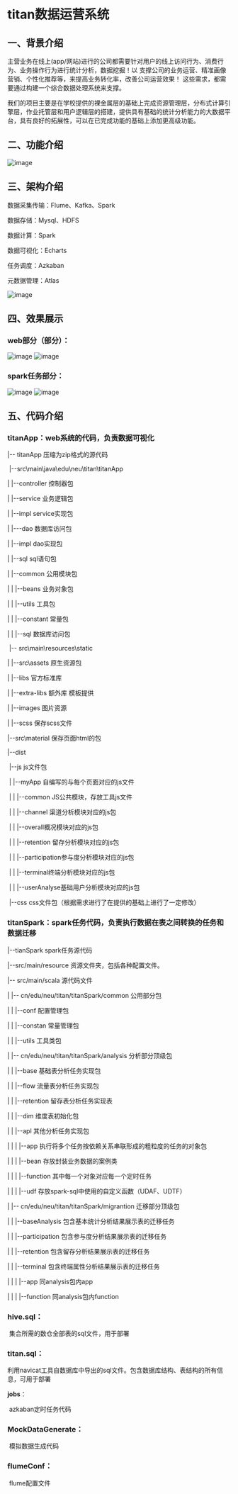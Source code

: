 # titan数据运营系统

## 一、背景介绍

​	主营业务在线上(app/网站)进行的公司都需要针对用户的线上访问行为、消费行为、业务操作行为进行统计分析，数据挖掘！以 支撑公司的业务运营、精准画像营销、个性化推荐等，来提高业务转化率，改善公司运营效果！ 这些需求，都需要通过构建一个综合数据处理系统来支撑。

​	我们的项目主要是在学校提供的裸金属层的基础上完成资源管理层，分布式计算引擎层，作业托管层和用户逻辑层的搭建，提供具有基础的统计分析能力的大数据平台，具有良好的拓展性，可以在已完成功能的基础上添加更高级功能。

## 二、功能介绍

![image](https://img-blog.csdnimg.cn/20200729223309519.png?x-oss-process=image/watermark,type_ZmFuZ3poZW5naGVpdGk,shadow_10,text_aHR0cHM6Ly9ibG9nLmNzZG4ubmV0L3N0YWJsZV96bA==,size_16,color_FFFFFF,t_70#pic_center)
## 三、架构介绍

数据采集传输：Flume、Kafka、Spark

数据存储：Mysql、HDFS

数据计算：Spark

数据可视化：Echarts

任务调度：Azkaban

元数据管理：Atlas

![image](https://img-blog.csdnimg.cn/20200729223321457.png?x-oss-process=image/watermark,type_ZmFuZ3poZW5naGVpdGk,shadow_10,text_aHR0cHM6Ly9ibG9nLmNzZG4ubmV0L3N0YWJsZV96bA==,size_16,color_FFFFFF,t_70#pic_center)

## 四、效果展示

### web部分（部分）：

![image](https://img-blog.csdnimg.cn/20200729223236951.png?x-oss-process=image/watermark,type_ZmFuZ3poZW5naGVpdGk,shadow_10,text_aHR0cHM6Ly9ibG9nLmNzZG4ubmV0L3N0YWJsZV96bA==,size_16,color_FFFFFF,t_70#pic_center)
![image](https://img-blog.csdnimg.cn/20200729223254840.png?x-oss-process=image/watermark,type_ZmFuZ3poZW5naGVpdGk,shadow_10,text_aHR0cHM6Ly9ibG9nLmNzZG4ubmV0L3N0YWJsZV96bA==,size_16,color_FFFFFF,t_70#pic_center)

### spark任务部分：
![image](https://img-blog.csdnimg.cn/20200810111826255.png?x-oss-process=image/watermark,type_ZmFuZ3poZW5naGVpdGk,shadow_10,text_aHR0cHM6Ly9ibG9nLmNzZG4ubmV0L3N0YWJsZV96bA==,size_16,color_FFFFFF,t_70#pic_center)
![image](https://img-blog.csdnimg.cn/20200729224210977.png?x-oss-process=image/watermark,type_ZmFuZ3poZW5naGVpdGk,shadow_10,text_aHR0cHM6Ly9ibG9nLmNzZG4ubmV0L3N0YWJsZV96bA==,size_16,color_FFFFFF,t_70#pic_center)

## 五、代码介绍

### **titanApp**：web系统的代码，负责数据可视化

|-- titanApp 压缩为zip格式的源代码

​    |--src\main\java\edu\neu\titan\titanApp

|   |--controller     控制器包

|   |--service  业务逻辑包

|    |--impl       service实现包

|   |---dao  数据库访问包

|   |--impl dao实现包

|   |--sql sql语句包

|   |--common 公用模块包

|   |  |--beans     业务对象包

|   |  |--utils          工具包

|   |  |--constant      常量包

|   |  |--sql           数据库访问包

​    |-- src\main\resources\static

|   |--src\assets  原生资源包 

|   |--libs 官方标准库

|   |--extra-libs 额外库            模板提供

|   |--images 图片资源

|   |--scss 保存scss文件

|--src\material 保存页面html的包

|--dist

​    |--js  js文件包

​    |   |--myApp 自编写的与每个页面对应的js文件

​    |   |   |--common JS公共模块，存放工具js文件

​    |   |   |--channel 渠道分析模块对应的js包

​    |   |   |--overall概况模块对应的js包

​    |   |   |--retention 留存分析模块对应的js包

​    |   |   |--participation参与度分析模块对应的js包

​    |   |   |--terminal终端分析模块对应的js包

​    |   |   |--userAnalyse基础用户分析模块对应的js包

​    |--css css文件包（根据需求进行了在提供的基础上进行了一定修改）

### **titanSpark**：spark任务代码，负责执行数据在表之间转换的任务和数据迁移

|--tianSpark spark任务源代码

|--src/main/resource 资源文件夹，包括各种配置文件。

|-- src/main/scala 源代码文件

|   |-- cn/edu/neu/titan/titanSpark/common 公用部分包

|   |   |--conf  配置管理包

|   |   |--constan 常量管理包

|   |   |--utils 工具类包

|   |-- cn/edu/neu/titan/titanSpark/analysis 分析部分顶级包

|   |   |--base 基础表分析任务实现包

|   |   |--flow 流量表分析任务实现包

|   |   |--retention 留存表分析任务实现表

|   |   |--dim 维度表初始化包

|   |   |--apl 其他分析任务实现包

|   |   |   |--app 执行将多个任务按依赖关系串联形成的粗粒度的任务的对象包

|   |   |   |--bean 存放封装业务数据的案例类

|   |   |   |--function 其中每一个对象对应每一个定时任务

|   |   |   |--udf 存放spark-sql中使用的自定义函数（UDAF、UDTF）

|   |-- cn/edu/neu/titan/titanSpark/migrantion 迁移部分顶级包

|   |   |--baseAnalysis 包含基本统计分析结果展示表的迁移任务

|   |   |--participation 包含参与度分析结果展示表的迁移任务

|   |   |--retention 包含留存分析结果展示表的迁移任务

|   |   |--terminal 包含终端属性分析结果展示表的迁移任务

|   |   |   |--app 同analysis包内app

|   |   |   |--function 同analysis包内function

### **hive.sql**：

​	集合所需的数仓全部表的sql文件，用于部署

### **titan.sql**：

​	利用navicat工具自数据库中导出的sql文件。包含数据库结构、表结构的所有信息，可用于部署

**jobs**：

​	azkaban定时任务代码

### MockDataGenerate：

​	模拟数据生成代码

### flumeConf：

​	flume配置文件



​	




